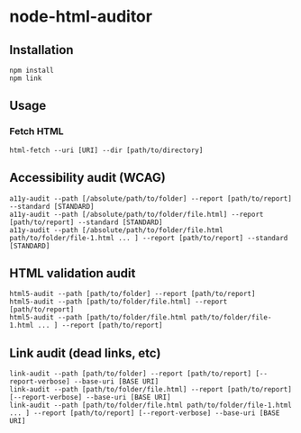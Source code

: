 # node-html-auditor

## Installation

```
npm install
npm link
```

## Usage

### Fetch HTML

```
html-fetch --uri [URI] --dir [path/to/directory]
```

## Accessibility audit (WCAG)

```
a11y-audit --path [/absolute/path/to/folder] --report [path/to/report] --standard [STANDARD]
a11y-audit --path [/absolute/path/to/folder/file.html] --report [path/to/report] --standard [STANDARD]
a11y-audit --path [/absolute/path/to/folder/file.html path/to/folder/file-1.html ... ] --report [path/to/report] --standard [STANDARD]
```

## HTML validation audit

```
html5-audit --path [path/to/folder] --report [path/to/report]
html5-audit --path [path/to/folder/file.html] --report [path/to/report]
html5-audit --path [path/to/folder/file.html path/to/folder/file-1.html ... ] --report [path/to/report]
```

## Link audit (dead links, etc)

```
link-audit --path [path/to/folder] --report [path/to/report] [--report-verbose] --base-uri [BASE URI]
link-audit --path [path/to/folder/file.html] --report [path/to/report] [--report-verbose] --base-uri [BASE URI]
link-audit --path [path/to/folder/file.html path/to/folder/file-1.html ... ] --report [path/to/report] [--report-verbose] --base-uri [BASE URI]
